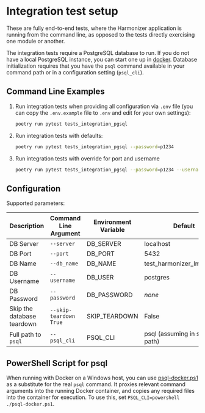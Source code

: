 # Integration test setup

These are fully end-to-end tests, where the Harmonizer application is
running from the command line, as opposed to the tests directly exercising
one module or another.

The integration tests require a PostgreSQL database to run. If you do not have a
local PostgreSQL instance, you can start one up in
[docker](../../../eng/docker). Database initialization requires that you have
the `psql` command available in your command path or in a configuration setting
(`psql_cli`).

## Command Line Examples

1. Run integration tests when providing all configuration via `.env` file (you
   can copy the `.env.example` file to `.env` and edit for your own settings):

   ```bash
   poetry run pytest tests_integration_pgsql
   ```

1. Run integration tests with defaults:

   ```bash
   poetry run pytest tests_integration_pgsql --password=p1234
   ```

1. Run integration tests with override for port and username

   ```bash
   poetry run pytest tests_integration_pgsql --password=p1234 --username=joe --port 5402
   ```

## Configuration

Supported parameters:

| Description                | Command Line Argument  | Environment Variable | Default                         |
| -------------------------- | ---------------------- | -------------------- | ------------------------------- |
| DB Server                  | `--server`             | DB_SERVER            | localhost                       |
| DB Port                    | `--port`               | DB_PORT              | 5432                            |
| DB Name                    | `--db_name`            | DB_NAME              | test_harmonizer_lms_toolkit     |
| DB Username                | `--username`           | DB_USER              | postgres                        |
| DB Password                | `--password`           | DB_PASSWORD          | _none_                          |
| Skip the database teardown | `--skip-teardown True` | SKIP_TEARDOWN        | False                           |
| Full path to `psql`        | `--psql_cli`           | PSQL_CLI             | psql (assuming in shell's path) |

## PowerShell Script for psql

When running with Docker on a Windows host, you can use [psql-docker.ps1](psql-docker.ps1)
as a substitute for the real `psql` command. It proxies relevant command arguments
into the running Docker container, and copies any required files into the container
for execution. To use this, set `PSQL_CLI=powershell ./psql-docker.ps1`.
